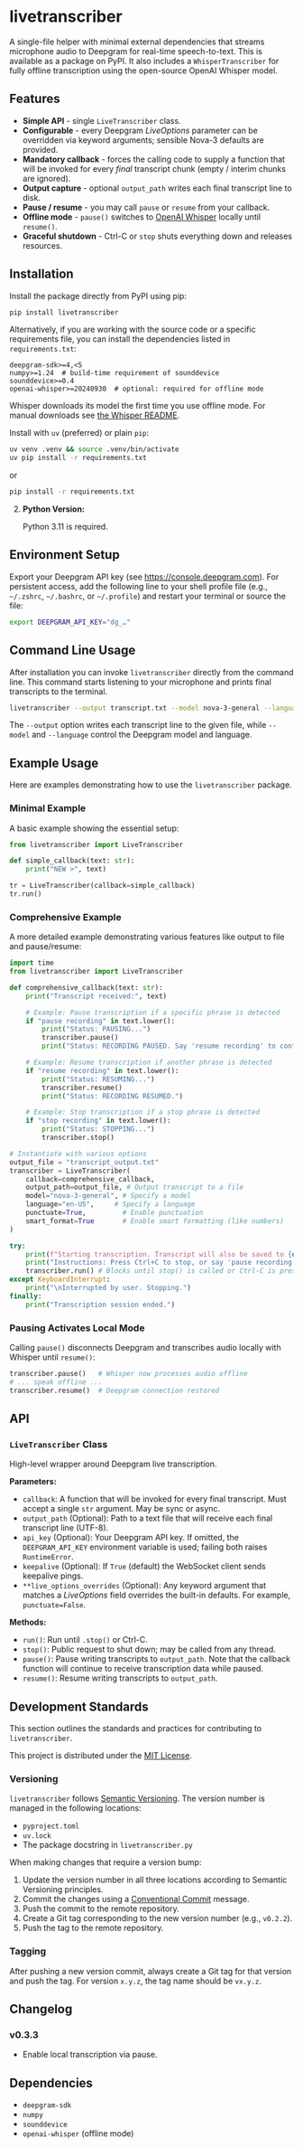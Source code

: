 # livetranscriber

A single-file helper with minimal external dependencies that streams microphone audio to Deepgram for real-time speech-to-text. This is available as a package on PyPI. It also includes a `WhisperTranscriber` for fully offline transcription using the open-source OpenAI Whisper model.

## Features

*   **Simple API** - single `LiveTranscriber` class.
*   **Configurable** - every Deepgram *LiveOptions* parameter can be overridden via keyword arguments; sensible Nova-3 defaults are provided.
*   **Mandatory callback** - forces the calling code to supply a function that will be invoked for every *final* transcript chunk (empty / interim chunks are ignored).
*   **Output capture** - optional `output_path` writes each final transcript line to disk.
*   **Pause / resume** - you may call `pause` or `resume` from your callback.
*   **Offline mode** - `pause()` switches to [OpenAI Whisper](https://github.com/openai/whisper) locally until `resume()`.
*   **Graceful shutdown** - Ctrl-C or `stop` shuts everything down and releases resources.

## Installation

Install the package directly from PyPI using pip:

```bash
pip install livetranscriber
```

Alternatively, if you are working with the source code or a specific requirements file, you can install the dependencies listed in `requirements.txt`:

```
deepgram-sdk>=4,<5
numpy>=1.24  # build-time requirement of sounddevice
sounddevice>=0.4
openai-whisper>=20240930  # optional: required for offline mode
```
Whisper downloads its model the first time you use offline mode. For manual downloads see [the Whisper README](https://github.com/openai/whisper#available-models-and-languages).


Install with `uv` (preferred) or plain `pip`:

```bash
uv venv .venv && source .venv/bin/activate
uv pip install -r requirements.txt
```
or
```bash
pip install -r requirements.txt
```

2.  **Python Version:**

    Python 3.11 is required.

## Environment Setup

Export your Deepgram API key (see https://console.deepgram.com). For persistent access, add the following line to your shell profile file (e.g., `~/.zshrc`, `~/.bashrc`, or `~/.profile`) and restart your terminal or source the file:

```bash
export DEEPGRAM_API_KEY="dg_…"
```

## Command Line Usage

After installation you can invoke `livetranscriber` directly from the command line. This command starts listening to your microphone and prints final transcripts to the terminal.

```bash
livetranscriber --output transcript.txt --model nova-3-general --language en-US
```

The `--output` option writes each transcript line to the given file, while `--model` and `--language` control the Deepgram model and language.

## Example Usage

Here are examples demonstrating how to use the `livetranscriber` package.

### Minimal Example

A basic example showing the essential setup:

```python
from livetranscriber import LiveTranscriber

def simple_callback(text: str):
    print("NEW >", text)

tr = LiveTranscriber(callback=simple_callback)
tr.run()
```

### Comprehensive Example

A more detailed example demonstrating various features like output to file and pause/resume:

```python
import time
from livetranscriber import LiveTranscriber

def comprehensive_callback(text: str):
    print("Transcript received:", text)

    # Example: Pause transcription if a specific phrase is detected
    if "pause recording" in text.lower():
        print("Status: PAUSING...")
        transcriber.pause()
        print("Status: RECORDING PAUSED. Say 'resume recording' to continue.")

    # Example: Resume transcription if another phrase is detected
    if "resume recording" in text.lower():
        print("Status: RESUMING...")
        transcriber.resume()
        print("Status: RECORDING RESUMED.")

    # Example: Stop transcription if a stop phrase is detected
    if "stop recording" in text.lower():
        print("Status: STOPPING...")
        transcriber.stop()

# Instantiate with various options
output_file = "transcript_output.txt"
transcriber = LiveTranscriber(
    callback=comprehensive_callback,
    output_path=output_file, # Output transcript to a file
    model="nova-3-general", # Specify a model
    language="en-US",     # Specify a language
    punctuate=True,         # Enable punctuation
    smart_format=True       # Enable smart formatting (like numbers)
)

try:
    print(f"Starting transcription. Transcript will also be saved to {output_file}")
    print("Instructions: Press Ctrl+C to stop, or say 'pause recording', 'resume recording', or 'stop recording'.")
    transcriber.run() # Blocks until stop() is called or Ctrl-C is pressed
except KeyboardInterrupt:
    print("\nInterrupted by user. Stopping.")
finally:
    print("Transcription session ended.")
```
### Pausing Activates Local Mode

Calling `pause()` disconnects Deepgram and transcribes audio locally with Whisper until `resume()`:

```python
transcriber.pause()   # Whisper now processes audio offline
# ... speak offline ...
transcriber.resume()  # Deepgram connection restored
```


## API

### `LiveTranscriber` Class

High-level wrapper around Deepgram live transcription.

**Parameters:**

*   `callback`: A function that will be invoked for every final transcript. Must accept a single `str` argument. May be sync or async.
*   `output_path` (Optional): Path to a text file that will receive each final transcript line (UTF-8).
*   `api_key` (Optional): Your Deepgram API key. If omitted, the `DEEPGRAM_API_KEY` environment variable is used; failing both raises `RuntimeError`.
*   `keepalive` (Optional): If `True` (default) the WebSocket client sends keepalive pings.
*   `**live_options_overrides` (Optional): Any keyword argument that matches a *LiveOptions* field overrides the built-in defaults. For example, `punctuate=False`.

**Methods:**

*   `run()`: Run until `.stop()` or Ctrl-C.
*   `stop()`: Public request to shut down; may be called from any thread.
*   `pause()`: Pause writing transcripts to `output_path`. Note that the callback function will continue to receive transcription data while paused.
*   `resume()`: Resume writing transcripts to `output_path`.

## Development Standards

This section outlines the standards and practices for contributing to `livetranscriber`.

This project is distributed under the [MIT License](LICENSE).

### Versioning

`livetranscriber` follows [Semantic Versioning](https://semver.org/). The version number is managed in the following locations:

*   `pyproject.toml`
*   `uv.lock`
*   The package docstring in `livetranscriber.py`

When making changes that require a version bump:

1.  Update the version number in all three locations according to Semantic Versioning principles.
2.  Commit the changes using a [Conventional Commit](https://www.conventionalcommits.org/en/v1.0.0/) message.
3.  Push the commit to the remote repository.
4.  Create a Git tag corresponding to the new version number (e.g., `v0.2.2`).
5.  Push the tag to the remote repository.

### Tagging

After pushing a new version commit, always create a Git tag for that version and push the tag. For version `x.y.z`, the tag name should be `vx.y.z`.

## Changelog

### v0.3.3

- Enable local transcription via pause.

## Dependencies

*   `deepgram-sdk`
*   `numpy`
*   `sounddevice`
*   `openai-whisper` (offline mode)
